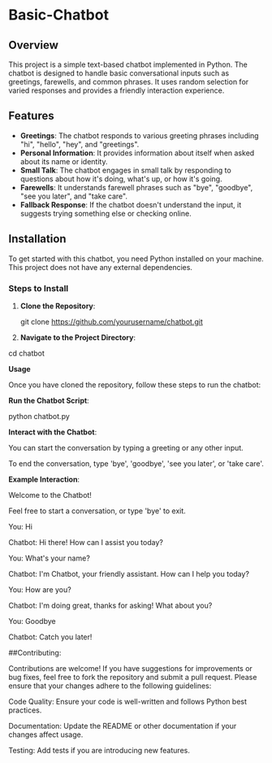# Basic-Chatbot

## Overview

This project is a simple text-based chatbot implemented in Python. The chatbot is designed to handle basic conversational inputs such as greetings, farewells, and common phrases. It uses random selection for varied responses and provides a friendly interaction experience.

## Features

- **Greetings**: The chatbot responds to various greeting phrases including "hi", "hello", "hey", and "greetings".
- **Personal Information**: It provides information about itself when asked about its name or identity.
- **Small Talk**: The chatbot engages in small talk by responding to questions about how it's doing, what's up, or how it's going.
- **Farewells**: It understands farewell phrases such as "bye", "goodbye", "see you later", and "take care".
- **Fallback Response**: If the chatbot doesn't understand the input, it suggests trying something else or checking online.

## Installation

To get started with this chatbot, you need Python installed on your machine. This project does not have any external dependencies.

### Steps to Install

1. **Clone the Repository**:

    git clone https://github.com/yourusername/chatbot.git

2. **Navigate to the Project Directory**:

  cd chatbot


**Usage**

Once you have cloned the repository, follow these steps to run the chatbot:

**Run the Chatbot Script**:

python chatbot.py


**Interact with the Chatbot**:

You can start the conversation by typing a greeting or any other input.

To end the conversation, type 'bye', 'goodbye', 'see you later', or 'take care'.


**Example Interaction**:

Welcome to the Chatbot!

Feel free to start a conversation, or type 'bye' to exit.

You: Hi

Chatbot: Hi there! How can I assist you today?

You: What's your name?

Chatbot: I'm Chatbot, your friendly assistant. How can I help you today?

You: How are you?

Chatbot: I'm doing great, thanks for asking! What about you?

You: Goodbye

Chatbot: Catch you later!

##Contributing:

Contributions are welcome! If you have suggestions for improvements or bug fixes, feel free to fork the repository and submit a pull request. Please ensure that your changes adhere to the following guidelines:

Code Quality: Ensure your code is well-written and follows Python best practices.

Documentation: Update the README or other documentation if your changes affect usage.

Testing: Add tests if you are introducing new features.
